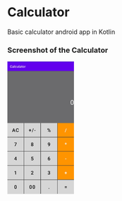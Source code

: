 # Calculator
 Basic calculator android app in Kotlin
 
 ### Screenshot of the Calculator
 
 <img src="calculator_app_screenshot.jpg" width="30%" height="30%">
